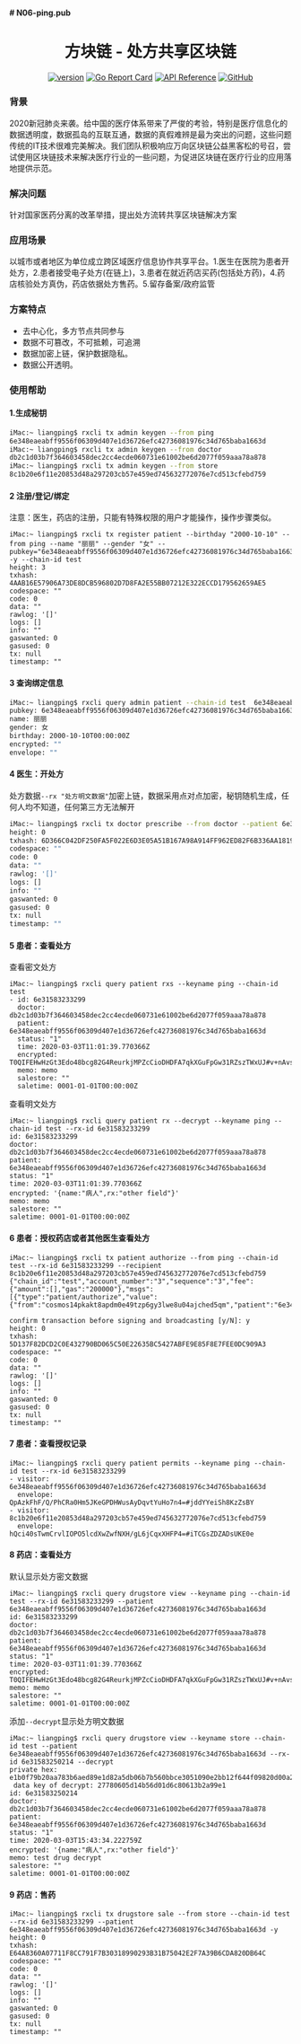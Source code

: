 #### # N06-ping.pub
<div align="center">

<h1>方块链 - 处方共享区块链</h2>

[![version](https://img.shields.io/github/tag/Wanxiang-Blockchain-Hackathon-2020/N06-rx-sharing.svg)](https://github.com/Wanxiang-Blockchain-Hackathon-2020/N06-rx-sharing/releases/latest)
[![Go Report Card](https://goreportcard.com/badge/github.com/Wanxiang-Blockchain-Hackathon-2020/N06-rx-sharing)](https://goreportcard.com/report/github.com/Wanxiang-Blockchain-Hackathon-2020/N06-rx-sharing)
[![API Reference](https://godoc.org/github.com/Wanxiang-Blockchain-Hackathon-2020/N06-rx-sharing?status.svg)](https://godoc.org/github.com/Wanxiang-Blockchain-Hackathon-2020/N06-rx-sharing)
[![GitHub](https://img.shields.io/github/license/Wanxiang-Blockchain-Hackathon-2020/N06-rx-sharing.svg)](https://github.com/Wanxiang-Blockchain-Hackathon-2020/N06-rx-sharing/blob/master/LICENSE.md)

</div>

### 背景

2020新冠肺炎来袭。给中国的医疗体系带来了严俊的考验，特别是医疗信息化的数据透明度，数据孤岛的互联互通，数据的真假难辨是最为突出的问题，这些问题传统的IT技术很难完美解决。我们团队积极响应万向区块链公益黑客松的号召，尝试使用区块链技术来解决医疗行业的一些问题，为促进区块链在医疗行业的应用落地提供示范。

### 解决问题
针对国家医药分离的改革举措，提出处方流转共享区块链解决方案

### 应用场景
以城市或者地区为单位成立跨区域医疗信息协作共享平台。1.医生在医院为患者开处方，2.患者接受电子处方(在链上)，3.患者在就近药店买药(包括处方药)，4.药店核验处方真伪，药店依据处方售药。5.留存备案/政府监管

### 方案特点

- 去中心化，多方节点共同参与
- 数据不可篡改，不可抵赖，可追溯
- 数据加密上链，保护数据隐私。
- 数据公开透明。

### 使用帮助

#### 1.生成秘钥

```sh
iMac:~ liangping$ rxcli tx admin keygen --from ping
6e348eaeabff9556f06309d407e1d36726efc42736081976c34d765baba1663d
iMac:~ liangping$ rxcli tx admin keygen --from doctor
db2c1d03b7f364603458dec2cc4ecde060731e61002be6d2077f059aaa78a878
iMac:~ liangping$ rxcli tx admin keygen --from store
8c1b20e6f11e20853d48a297203cb57e459ed745632772076e7cd513cfebd759
```

#### 2 注册/登记/绑定

注意：医生，药店的注册，只能有特殊权限的用户才能操作，操作步骤类似。
```
iMac:~ liangping$ rxcli tx register patient --birthday "2000-10-10" --from ping --name "丽丽" --gender "女" --pubkey="6e348eaeabff9556f06309d407e1d36726efc42736081976c34d765baba1663d" -y --chain-id test
height: 3
txhash: 4AAB16E57906A73DE8DCB596802D7D8FA2E55BB07212E322ECCD179562659AE5
codespace: ""
code: 0
data: ""
rawlog: '[]'
logs: []
info: ""
gaswanted: 0
gasused: 0
tx: null
timestamp: ""

```
#### 3 查询绑定信息
```sh
iMac:~ liangping$ rxcli query admin patient --chain-id test  6e348eaeabff9556f06309d407e1d36726efc42736081976c34d765baba1663d
pubkey: 6e348eaeabff9556f06309d407e1d36726efc42736081976c34d765baba1663d
name: 丽丽
gender: 女
birthday: 2000-10-10T00:00:00Z
encrypted: ""
envelope: ""

```
#### 4 医生：开处方

处方数据`--rx "处方明文数据"`加密上链，数据采用点对点加密，秘钥随机生成，任何人均不知道，任何第三方无法解开

```sh
iMac:~ liangping$ rxcli tx doctor prescribe --from doctor --patient 6e348eaeabff9556f06309d407e1d36726efc42736081976c34d765baba1663d --rx '{name:"病人",rx:"other field"}' --memo "memo" -y --chain-id test --fees 1stake --gas-adjustment 2
height: 0
txhash: 6D366C042DF250FA5F022E6D3E05A51B167A98A914FF962ED82F6B336AA18194
codespace: ""
code: 0
data: ""
rawlog: '[]'
logs: []
info: ""
gaswanted: 0
gasused: 0
tx: null
timestamp: ""
```

#### 5 患者：查看处方
查看密文处方
```
iMac:~ liangping$ rxcli query patient rxs --keyname ping --chain-id test
- id: 6e31583233299
  doctor: db2c1d03b7f364603458dec2cc4ecde060731e61002be6d2077f059aaa78a878
  patient: 6e348eaeabff9556f06309d407e1d36726efc42736081976c34d765baba1663d
  status: "1"
  time: 2020-03-03T11:01:39.770366Z
  encrypted: T0QIFEHwHzGt3Edo48bcg82G4ReurkjMPZcCioDHDFA7qkXGuFpGw31RZszTWxUJ#v+nAvsKhVbKLopxI
  memo: memo
  salestore: ""
  saletime: 0001-01-01T00:00:00Z
```
查看明文处方
```
iMac:~ liangping$ rxcli query patient rx --decrypt --keyname ping --chain-id test --rx-id 6e31583233299
id: 6e31583233299
doctor: db2c1d03b7f364603458dec2cc4ecde060731e61002be6d2077f059aaa78a878
patient: 6e348eaeabff9556f06309d407e1d36726efc42736081976c34d765baba1663d
status: "1"
time: 2020-03-03T11:01:39.770366Z
encrypted: '{name:"病人",rx:"other field"}'
memo: memo
salestore: ""
saletime: 0001-01-01T00:00:00Z
```

#### 6 患者：授权药店或者其他医生查看处方
```
iMac:~ liangping$ rxcli tx patient authorize --from ping --chain-id test --rx-id 6e31583233299 --recipient 8c1b20e6f11e20853d48a297203cb57e459ed745632772076e7cd513cfebd759
{"chain_id":"test","account_number":"3","sequence":"3","fee":{"amount":[],"gas":"200000"},"msgs":[{"type":"patient/authorize","value":{"from":"cosmos14pkakt8apdm0e49tzp6gy3lwe8u04ajched5qm","patient":"6e348eaeabff9556f06309d407e1d36726efc42736081976c34d765baba1663d","drugstore":"8c1b20e6f11e20853d48a297203cb57e459ed745632772076e7cd513cfebd759","id":"yJ50OGoSVpfSJB7vAXPvPCPRkCVRPAvJBrxZ3zZ5I4M=#0SNsDhJ4cDOZhvVE","envelope":""}}],"memo":""}

confirm transaction before signing and broadcasting [y/N]: y
height: 0
txhash: 5D137F82DCD2C0E432790BD065C50E22635BC5427ABFE9E85F8E7FEE0DC909A3
codespace: ""
code: 0
data: ""
rawlog: '[]'
logs: []
info: ""
gaswanted: 0
gasused: 0
tx: null
timestamp: ""
```

#### 7 患者：查看授权记录
```
iMac:~ liangping$ rxcli query patient permits --keyname ping --chain-id test --rx-id 6e31583233299
- visitor: 6e348eaeabff9556f06309d407e1d36726efc42736081976c34d765baba1663d
  envelope: QpAzkFhF/Q/PhCRa0Hm5JKeGPDHWusAyDqvtYuHo7n4=#jddYYeiSh8KzZsBY
- visitor: 8c1b20e6f11e20853d48a297203cb57e459ed745632772076e7cd513cfebd759
  envelope: hQci40sTwmCrvlIOPO5lcdXwZwfNXH/gL6jCqxXHFP4=#iTCGsZDZADsUKE0e
```

#### 8 药店：查看处方
默认显示处方密文数据
```
iMac:~ liangping$ rxcli query drugstore view --keyname ping --chain-id test --rx-id 6e31583233299 --patient 6e348eaeabff9556f06309d407e1d36726efc42736081976c34d765baba1663d
id: 6e31583233299
doctor: db2c1d03b7f364603458dec2cc4ecde060731e61002be6d2077f059aaa78a878
patient: 6e348eaeabff9556f06309d407e1d36726efc42736081976c34d765baba1663d
status: "1"
time: 2020-03-03T11:01:39.770366Z
encrypted: T0QIFEHwHzGt3Edo48bcg82G4ReurkjMPZcCioDHDFA7qkXGuFpGw31RZszTWxUJ#v+nAvsKhVbKLopxI
memo: memo
salestore: ""
saletime: 0001-01-01T00:00:00Z
```
添加`--decrypt`显示处方明文数据
```
iMac:~ liangping$ rxcli query drugstore view --keyname store --chain-id test --patient 6e348eaeabff9556f06309d407e1d36726efc42736081976c34d765baba1663d --rx-id 6e31583250214 --decrypt
private hex: e1b0f79b20aa783b6aed89e1d82a5db06b7b560bbce3051090e2bb12f644f09820d00a25c9
 data key of decrypt: 27780605d14b56d01d6c80613b2a99e1 
id: 6e31583250214
doctor: db2c1d03b7f364603458dec2cc4ecde060731e61002be6d2077f059aaa78a878
patient: 6e348eaeabff9556f06309d407e1d36726efc42736081976c34d765baba1663d
status: "1"
time: 2020-03-03T15:43:34.222759Z
encrypted: '{name:"病人",rx:"other field"}'
memo: test drug decrypt
salestore: ""
saletime: 0001-01-01T00:00:00Z
```
#### 9 药店：售药
```
iMac:~ liangping$ rxcli tx drugstore sale --from store --chain-id test --rx-id 6e31583233299 --patient 6e348eaeabff9556f06309d407e1d36726efc42736081976c34d765baba1663d -y
height: 0
txhash: E64A8360A07711F8CC791F7B30318990293B31B75042E2F7A39B6CDA820DB64C
codespace: ""
code: 0
data: ""
rawlog: '[]'
logs: []
info: ""
gaswanted: 0
gasused: 0
tx: null
timestamp: ""
```